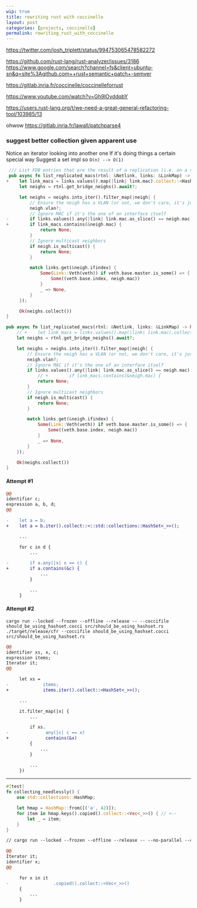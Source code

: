 ```yaml
---
wip: true
title: rewriting rust with coccinelle
layout: post
categories: [projects, coccinelle]
permalink: rewriting_rust_with_coccinelle
---
```


https://twitter.com/josh_triplett/status/994753065478582272

https://github.com/rust-lang/rust-analyzer/issues/3186
https://www.google.com/search?channel=fs&client=ubuntu-sn&q=site%3Agithub.com++rust+semantic+patch+-semver

https://gitlab.inria.fr/coccinelle/coccinelleforrust

https://www.youtube.com/watch?v=Gh9lOyddqbY

https://users.rust-lang.org/t/we-need-a-great-general-refactoring-tool/103985/13


ohwow https://gitlab.inria.fr/lawall/patchparse4

### suggest better collection given apparent use

Notice an iterator looking into another one
If it's doing things a certain special way
Suggest a set impl so `O(n) --> O(1)`

```rust
 /// List FDB entries that are the result of a replication (i.e. on a veth)
 pub async fn list_replicated_macs(rtnl: &Netlink, links: &LinkMap) -> Result<Vec<FdbReplicated>> {
+    let link_macs = links.values().map(|link| link.mac).collect::<HashSet<_>>();
     let neighs = rtnl.get_bridge_neighs().await?;

     let neighs = neighs.into_iter().filter_map(|neigh| {
         // Ensure the neigh has a VLAN (or not, we don't care, it's just to deduplicate the neigh)
         neigh.vlan?;
         // Ignore MAC if it's the one of an interface itself
-        if links.values().any(|link| link.mac.as_slice() == neigh.mac) {
+        if link_macs.contains(&neigh.mac) {
             return None;
         }
         // Ignore multicast neighbors
         if neigh.is_multicast() {
             return None;
         }

         match links.get(&neigh.ifindex) {
             Some(Link::Veth(veth)) if veth.base.master.is_some() => {
                 Some((veth.base.index, neigh.mac))
             }
             _ => None,
         }
     });

     Ok(neighs.collect())
}
```

```rust
pub async fn list_replicated_macs(rtnl: &Netlink, links: &LinkMap) -> Result<Vec<FdbReplicated>> {
    // +    let link_macs = links.values().map(|link| link.mac).collect::<HashSet<_>>();
    let neighs = rtnl.get_bridge_neighs().await?;

    let neighs = neighs.into_iter().filter_map(|neigh| {
        // Ensure the neigh has a VLAN (or not, we don't care, it's just to deduplicate the neigh)
        neigh.vlan?;
        // Ignore MAC if it's the one of an interface itself
        if links.values().any(|link| link.mac.as_slice() == neigh.mac) {
            // +        if link_macs.contains(&neigh.mac) {
            return None;
        }
        // Ignore multicast neighbors
        if neigh.is_multicast() {
            return None;
        }

        match links.get(&neigh.ifindex) {
            Some(Link::Veth(veth)) if veth.base.master.is_some() => {
                Some((veth.base.index, neigh.mac))
            }
            _ => None,
        }
    });

    Ok(neighs.collect())
}
```

#### Attempt #1

```diff
@@
identifier c;
expression a, b, d;
@@

-    let a = b;
+    let a = b.iter().collect::<::std::collections::HashSet<_>>();

     ...

     for c in d {
         ...

-        if a.any(|x| x == c) {
+        if a.contains(&c) {
             ...
         }

         ...
     }
```

#### Attempt #2

```shell
cargo run --locked --frozen --offline --release -- --coccifile should_be_using_hashset.cocci src/should_be_using_hashset.rs
./target/release/cfr --coccifile should_be_using_hashset.cocci src/should_be_using_hashset.rs
```

```diff
@@
identifier xs, x, c;
expression items;
Iterator it;
@@

     let xs =
-             items;
+             items.iter().collect::<HashSet<_>>();

     ...

     it.filter_map(|x| {
         ...

         if xs.
-              any(|c| c == x)
+              contains(&x)
         {
             ...
         }

         ...
     })
```

---

```rust
#[test]
fn collecting_needlessly() {
    use std::collections::HashMap;

    let hmap = HashMap::from([('a', 42)]);
    for item in hmap.keys().copied().collect::<Vec<_>>() { // <--
        let _ = item;
    }
}
```

```diff
// cargo run --locked --frozen --offline --release -- --no-parallel --coccifile src/tests/needless_collect.cocci src/tests/needless_collect.rs

@@
Iterator it;
identifier x;
@@

     for x in it
-                 .copied().collect::<Vec<_>>()
     {
         ...
     }
```
